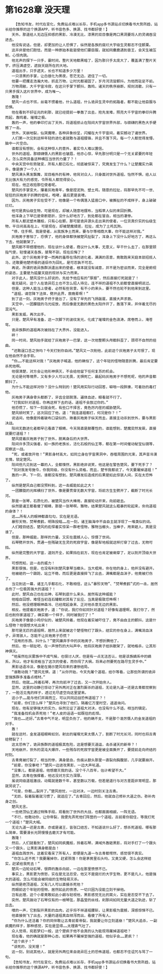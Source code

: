 # 第1628章 没天理
        【告知书友，时代在变化，免费站点难以长存，手机app多书源站点切换看书大势所趋，站长给你推荐的这个换源APP，听书音色多、换源、找书都好使！】
       天外，那道给人无边压抑感的黑影，冷漠无比，漆黑的双目像是两口黑洞要将人的灵魂吞没进去。
       他没有说话，但是，却更加的让人恐惧了，纵然是各族的腐烂大宇级生灵都忍不住颤栗。
       这并非是他们胆怯，而是一种原始本能驱使他们要臣服，就如同麋鹿遇到兽王，会天生被压制，心惊肉跳。
       他无声的探下一只手，霎时间，整片天地都黑暗了，因为那只手太庞大了，覆盖满了整片天宇，挤压满虚空，遮拢天庭所在的大地。
       道祖出手，只手遮天，长也不知道多少万里！
       一只漆黑的手掌，让白昼化为黑夜，苍茫无边，遮住了一切。
       他要一把攫走浩瀚大地，抓走万物，让时光都凝固了，岁月河流皆颤抖，为他而驻足不前。
       万物凋敝，大千宇宙冷寂，在这只手掌下颤抖，轰鸣，诸天的秩序崩断，规则消散，只有一只黑手探入这片世界中，成为唯一。
       轰隆！
       楚风一点也不怵，丝毫不惯着他，什么道祖，什么诡异生灵中的拓路者，都不能让他臣服与恐惧。
       他在看到不好征兆的刹那，就已经提前一拳轰了出去，抢先发难，照亮大千宇宙的拳印升腾而起，轰鸣着，璀璨之极。
       轰的一声，他的拳印打出了天外，将道祖拒止在阳间大宇宙世界外部，与磅礴的黑色大手硬撼了一击。
       世外，天崩地裂，仙哭魔嚎，各种异象纷呈，闪耀在大千宇宙间，着实撼动了诸世界。
       人们第一次见到这样年轻的进化者就敢与道祖撄锋，并且不落下风，每一个人都觉得发懵，脑中一片空白。
       谁都没有想到，会有这种惊人的意外，着实令人难以置信。
       世外的道祖，那磅礴慑人的黑影也皱眉，他亦心惊，早先那分明只是一个无关紧要的年轻人，怎么突然具备这种横压当世的力量了？！
       中央天宫中形势陡变，所有人都已石化，彻底被惊呆了，究竟发生了什么？让楚魔实力飙升，像是换了一个人！
       楚风满头黑发飘舞，双目格外的有神，他背对众人，只身面对世外道祖，怡然不惧，给人以无比强大有力的感觉，令所有人都觉得安心。
       现在，他正收拾那位使者呢。
       楚风的手掌变大，攥着灰袍青年，像是捏泥狗、塑土鸡，随意的拉扯，将那早先不可一世、轻狂的灰袍男子折腾的低吼，咆哮，最后更是哀嚎。
       因为，灰袍男子实在受不了，他像是一个布偶落入猛兽口中，被撕扯的不成样子，身上破破烂烂。
       他可是真仙级生物，可是现在，却被人随意地摆布，当稻草人似的来回折腾。
       他浑身上下早已是骨断筋折，没什么好地方了，到处都在冒血，相当的凄惨。
       所有人都泥塑木雕般，只有心在颤，那可是诡异源头走出来的使者，一位货真价实的仙级生物，平日间高高在上，可是现在，却被楚魔揉搓，拉扯，成为了土鸡瓦狗。
       “停，住手啊，我是使者，从我族净土而来，要与尔等相商大事，你不能这样对我。”
       灰袍男子害怕了，恐惧了，他的身体都快被楚风扯裂了，浑身上下没什么好地方了，再这么下去，他就散架了。
       楚风都不带搭理他的，现在谈什么使者，商议什么大事，无意义，早干什么去了，在那里颐指气使，轻慢诸天各族，桀骜不驯，现在后悔了？
       此外，这个灰袍男子曾一而再的羞辱在场的进化者，满满的恶意，竟敢跑来天庭本部招揽人马，还敢要他楚终极的道侣作为回礼，是可忍孰不可忍。
       再说，所谓的诡异族群派遣出来的使者，根本就没有诚意，并不是为密谈而来，完全是俯视的姿态，主要是为掂量天庭的现状与实力而来。
       对于此人，楚风没什么好说的，先给予他应有的“厚报”，然后直接打死就是了！
       毫无疑问，这个人在诡异厄土也不怎么招人待见，连不祥的道祖不久前都曾直接明说过。
       但是，这种人能当上使者，必然有些背景，有不小的来头，要不然也轮不到他来到这里。
       “道祖，请您降下法体，劈开此界，救晚辈啊！”
       到了这一刻，灰袍男子终于是怂了，没有了早先的飞扬跋扈，直接大声求救。
       天空中，一团朦胧的乌光绽放，而后像是无数的黑色太阳炸开了，轰落下来，并伴着无尽的混沌气。
       黑影发威，再次出手。
       只是，楚风早有准备，这一次脚下的波纹发光，化成了璀璨的金色浪涛，席卷而上，淹苍穹。
       诡异族群的道祖再次被挡在了大界外，没能进入。
       砰！
       同一时间，楚风抬手就给了灰袍男子一巴掌，这一次他整颗头颅都斜歪了，颈项不自然的扭曲。
       “还敢逞口舌之快吗？今天打到你自闭。”楚风又一次削他，此前这个灰袍男子太可恨了，现在他自然不会手软。
       “你……不能这样对我！”灰袍男子喊道，他的确怕了，这个年轻的怪物随意折腾，最后肯定要杀死他啊。
       他很清楚，对方会让他形神俱灭，不会给他留下任何复苏的机会。
       无论是何等境界，又有多少人可以无畏，无惧死亡，最起码灰袍男子不想死呢，他的声音都颤抖了。
       为什么不能这样对你？没什么特别的！楚风用实际行动回答，噼啪一段胖揍，可着劲的毒打他。
       灰袍男子满身骨头都断了，牙齿全部脱落，遍体血迹，眼看就不行了。
       “打我如针对道祖，你再这样下去的话，道祖不会放过你的。”
       他恐慌了，怕下一刻就会死，有些口不择言，竟色厉内荏的威胁楚风。
       楚风顿时笑了，这次回应了他，道：“我连道祖都打，何况是你？！”
       说话间，他像是拎着破布口袋似的，揪着灰袍男子纵天而去，直接主动杀到世外，要与黑影决战。
       阳间无数进化者都早已看直了眼睛，今天简直是颠覆性的，谁能想到，楚魔突然发飙，直接就要打道祖？！
       楚风提着灰袍男子到了世外，脱离身后的大世界。
       阳间许多顶尖强者，如一族的老族长，活化石般的仙王等，都在第一时间催动秘宝仙镜等，观察这一战。
       “死，或者放开他！”黑影身材高大，如同立身在宇宙黑洞中，吞噬周围的光束，其声音冷漠无情，锁定楚风。
       阳间但凡见到这一幕的人，全都悚然，黑影绝非说笑，他这是在警告楚风，要下死手了？
       “别对我发号施令，你我同级，你没有什么资格，而且，楚爷我都说了，今天要屠掉道祖！”
       轰的一声，下一刻，谁都没有想到，楚风爆发后造成的后果是如此惊骇人间，实在太恐怖了。
       纵然是楚风自己都没预料到，这一击威能如此之大！
       一团朦胧的光辉横扫了世外，像是要贯穿无数大宇宙，将前方生生劈开了，截断了时光长河。
       那是一张琴，石质化的，被楚风当作大棒用，直接轮动开来，向前砸去。
       纵然是诸王都看傻了眼睛，那是一张琴啊，雅物，结果楚风就这么粗暴的轮起来，夯向道祖的身体？！
       这……所有人的眼神都直勾勾，实在是无语。
       暴殄天物，焚琴煮鹤，明珠投暗……在一刻，诸王脑海中不由自主就浮现了一堆类似的词。
       人们瞠目结舌，楚风的彪悍着实惊呆一群老怪物，雅物当榔头，当棒子，用来砸人，真是没谁了。
       但是，那种威能，那样的力量，又实在震撼人心，惊慑了世间。
       石琴劈开世外，贯通一些残破无生灵的死寂宇宙，像是犁地般就这样打穿了过去，无物可挡。
       纵然是完整的大宇宙，道则齐全，如果挡在前方，现在也肯定被凿穿了，足以剖开顶级大世界。
       可想而知，这一击的威力！
       黑影很强，但是，也没有料到楚风拿琴当榔头，当大棍用，夯在他的身上，他并没有避开。
       他被砸的一个踉跄，站立不稳，而后更是直接摔飞了出去，满嘴都是血沫子，他竟被打伤了。
       当见到这一幕，诸王几乎都石化，不敢相信，这么“暴殄天物”、“焚琴煮鹤”式的一击，居然击伤了一位极其强大的道祖？！
       此时，楚风自己也在出神，石琴到底什么来头，居然有这种威能？
       他暗自回想，难怪当初连石罐都对其有了反应，当真是极致恐怖啊！
       然后，他没搭理眼神森冷、已经爬起身来、正对他杀意无边的黑影。
       相反，他提着灰袍男子，道：“你说，我打你如同针对道祖？好像有道理啊，我打你了，然后也削你家道祖了，确实都一个样子，同时被我打了！”
       灰袍男子像是小鸡仔似的，被楚风拎着，他现在着实被吓住了，竟不由自主的颤抖，这是什么怪物？他很想大吼出来！
       那可是无匹的道祖啊，居然上来就被这个楚怪物打了跟头，结实的夯在身上，满嘴淌血沫子，异常骇人，怎能不让灰袍男子恐慌？
       “没用的东西，抖什么？”楚风嫌弃手中的灰袍男子，不想折腾他了。
       然后，他一顿扯吧，在一声惨烈的大叫声中，他将灰袍男子给拆散架了，就地格杀，让其形神俱灭。
       “他虽然在灰雾族中不成气候，也很讨人厌，但是有一点无法否认，他是该族嫡系中的嫡系，所以，他才有资格当了这次的使者，而你闯了大祸，将来必然要死在路尽生灵手中。”
       黑影话语冷淡，像是在揭示楚风将来的凄惨结局。
       “谁敢动我？”楚风无惧，道：“从你开始，今天先屠个道祖，给尔等看，让那些所谓的诡异至强族群多准备点棺材。”
       然后，他就……拎着石琴，再次向前冲了过去，又一次开始夯人。
       显然，这里的动静已惊动了另外两对正在激烈厮杀的道祖，无论是九道一还是古青都觉察到了，一脸活见鬼的样子，透过无尽虚空向这里望来。
       这小子……能与他们并肩而立，可以共同迎战恐怖道祖了？！
       “前辈，你们怎么样？”楚风也寻到了他们，隔着亿万里时空，遥遥询问。
       现在，他有足够强大的实力，纵然见证了道祖大对决，也没有什么不适，相当的镇定。
       “我准备找机会弄死他！”老人皮的话语一如既往的彪悍。
       “我也……还好。”古青中气不足，明显负伤了，他的确不支，不是那个凌厉慑人的金发道祖的对手。
       轰！
       就在这时，金发道祖眼眸如剑，射出的璀璨光束太慑人了，割断了时光长河，同时也将古青给劈裂了！
       这太恐怖了，诡异族群的道祖极其危险，这是想要灭道运，击杀诸天的新帝？！
       天地崩开，世外的混沌大爆炸，一些残存的死寂宇宙更是被全面撕开了，要提前走向终结的时刻。
       古青竟被打裂了，相当的惨，满身是血，伤痕从额头那里一直裂向胸腹部，几乎就要崩开。
       “前辈，你没事吧？”楚风一边进攻黑影，一边大声吼道。
       “没事儿，都是道祖，他想磨灭我的话，没个千八百年，估计希望不大。”
       显然，古青在强撑着，他远没对方实力深厚。
       虽说同级道祖激战，动辄就是数千年，甚至数以万载，但若是道行与对方差距非常明显，那就另说了。
       “可是，你都……裂开了。”楚风担忧，一边对决，一边时刻关注古青。
       “无妨，裂着裂着就习惯了，就适应了。”古青回应，然后，他就自己修补大道之伤，弥补肉身之创。
       楚风无言。
       一些绝顶仙王通过特殊手段，观看到了世外的大战，也都面面相觑，一阵无语。
       “不行，他敢动你，让你帝裂，我便先弄死他们阵营的一个道祖，古前辈你挺住，等我打死一个道祖！”楚风大喊。
       无论九道一还是古青，亦或是诸王，皆张口结舌，不知道说什么好了，想杀死道祖，哪有那么简单，需要漫长光阴慢慢去磨灭才有可能。
       轰隆！
       然后，人们就看到了，楚风如同疯魔般，拎着石琴，满域外轰砸黑影，将对手打了一个跟头又一个跟头，让黑影满身都是血！
       道祖血溅世外，这着实看呆了所有人，即便是九道一与古青都愕然，感觉很不真实。
       “你怎么还不死？我要屠掉你，赶紧殒落！你是茅房里石头吗，又臭又硬，怎么会这样结实，赶紧给我死去！”
       楚风一边轮动石琴，很莽的轰杀向前，一边在那里愤愤不已。
       事实上，黑影更为愤怒，实在是无法忍受，他又不是腐烂的大宇生物，更不是凡人，他是强大的道祖，怎么可能会被同级的生物轻易灭杀。
       纵然是绝顶道祖，又有几人可以直接杀死他？
       而眼前这个年轻的怪物，居然如此的愤懑，一切只因为没能立刻干掉他。
       岂有此理，这个小辈竟敢如此小觑与轻视他，黑影感觉无比的窝火，实在是忍受不下去了。
       突然，楚风拨动了石琴仅有的一根琴弦，那晶莹的丝线，刹那间如同无量大道之轨迹，斩了出去。
       噗的一声，它割裂开黑影的血肉，近乎将不祥道祖腰斩，让黑影极为震撼，深感惊悚不已。
       他直接倒飞了出去，大量的道祖真血倾泻而出，看傻了所有人。
       “你为什么还活着？你的同伴敢让古青前辈帝裂，我就要让你立刻道崩！”楚风大追杀，一副疯魔的样子，那种感觉，实在是显得……太理直气壮了。
       众人觉得，宛若梦幻一般，这个楚疯子他不会真的认为能现场屠掉道祖吧？
       现在看，他的确就是那种心态，如果再不屠掉至强的道祖，他似乎会……更疯？！
       “这个疯子！”
       “该死的，没天理！”
       这一刻，别说其他人，就是另外两位来自诡异厄土的恐怖道祖，也都忍不住诅咒与骂了一句。
       【告知书友，时代在变化，免费站点难以长存，手机app多书源站点切换看书大势所趋，站长给你推荐的这个换源APP，听书音色多、换源、找书都好使！】